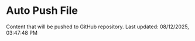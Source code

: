 # Auto Push File

Content that will be pushed to GitHub repository.
Last updated: 08/12/2025, 03:47:48 PM